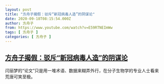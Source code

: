 ```yaml
---
layout: post
title: "方舟子揭假：驳斥“新冠病毒人造”的阴谋论"
date: 2020-09-18T08:15:54.000Z
author: 方舟子
from: https://www.youtube.com/watch?v=E59RTNEImWw
tags: [ 方舟子 ]
categories: [ 方舟子 ]
---
```

<!--1600416954000-->
[方舟子揭假：驳斥“新冠病毒人造”的阴谋论](https://www.youtube.com/watch?v=E59RTNEImWw)
------

<div>
闫丽梦的“论文”只是用一堆术语、数据来糊弄外行，在分子生物学的专业人士看来荒唐可笑至极。
</div>

